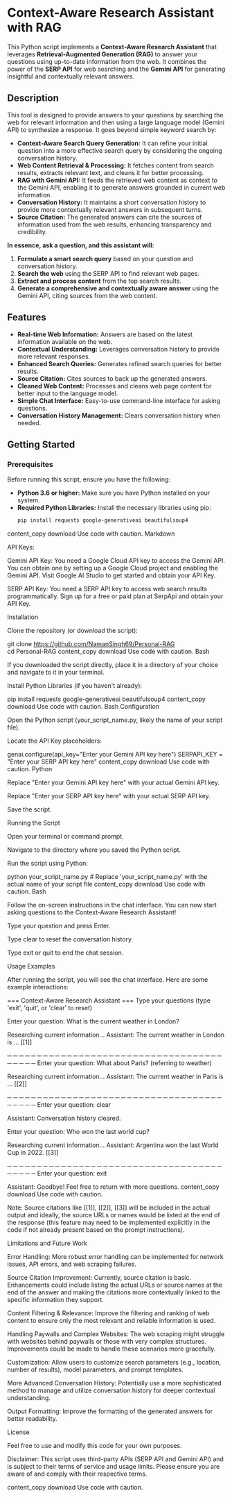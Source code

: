 # Context-Aware Research Assistant with RAG

This Python script implements a **Context-Aware Research Assistant** that leverages **Retrieval-Augmented Generation (RAG)** to answer your questions using up-to-date information from the web. It combines the power of the **SERP API** for web searching and the **Gemini API** for generating insightful and contextually relevant answers.

## Description

This tool is designed to provide answers to your questions by searching the web for relevant information and then using a large language model (Gemini API) to synthesize a response.  It goes beyond simple keyword search by:

* **Context-Aware Search Query Generation:**  It can refine your initial question into a more effective search query by considering the ongoing conversation history.
* **Web Content Retrieval & Processing:** It fetches content from search results, extracts relevant text, and cleans it for better processing.
* **RAG with Gemini API:**  It feeds the retrieved web content as context to the Gemini API, enabling it to generate answers grounded in current web information.
* **Conversation History:** It maintains a short conversation history to provide more contextually relevant answers in subsequent turns.
* **Source Citation:**  The generated answers can cite the sources of information used from the web results, enhancing transparency and credibility.

**In essence, ask a question, and this assistant will:**

1. **Formulate a smart search query** based on your question and conversation history.
2. **Search the web** using the SERP API to find relevant web pages.
3. **Extract and process content** from the top search results.
4. **Generate a comprehensive and contextually aware answer** using the Gemini API, citing sources from the web content.

## Features

* **Real-time Web Information:** Answers are based on the latest information available on the web.
* **Contextual Understanding:** Leverages conversation history to provide more relevant responses.
* **Enhanced Search Queries:** Generates refined search queries for better results.
* **Source Citation:**  Cites sources to back up the generated answers.
* **Cleaned Web Content:** Processes and cleans web page content for better input to the language model.
* **Simple Chat Interface:**  Easy-to-use command-line interface for asking questions.
* **Conversation History Management:** Clears conversation history when needed.

## Getting Started

### Prerequisites

Before running this script, ensure you have the following:

* **Python 3.6 or higher:**  Make sure you have Python installed on your system.
* **Required Python Libraries:** Install the necessary libraries using pip:
   ```bash
   pip install requests google-generativeai beautifulsoup4
content_copy
download
Use code with caution.
Markdown

API Keys:

Gemini API Key: You need a Google Cloud API key to access the Gemini API. You can obtain one by setting up a Google Cloud project and enabling the Gemini API. Visit Google AI Studio to get started and obtain your API Key.

SERP API Key: You need a SERP API key to access web search results programmatically. Sign up for a free or paid plan at SerpApi and obtain your API Key.

Installation

Clone the repository (or download the script):

git clone https://github.com/NamanSingh69/Personal-RAG  
cd Personal-RAG
content_copy
download
Use code with caution.
Bash

If you downloaded the script directly, place it in a directory of your choice and navigate to it in your terminal.

Install Python Libraries (if you haven't already):

pip install requests google-generativeai beautifulsoup4
content_copy
download
Use code with caution.
Bash
Configuration

Open the Python script (your_script_name.py, likely the name of your script file).

Locate the API Key placeholders:

genai.configure(api_key="Enter your Gemini API key here")
SERPAPI_KEY = "Enter your SERP API key here"
content_copy
download
Use code with caution.
Python

Replace "Enter your Gemini API key here" with your actual Gemini API key.

Replace "Enter your SERP API key here" with your actual SERP API key.

Save the script.

Running the Script

Open your terminal or command prompt.

Navigate to the directory where you saved the Python script.

Run the script using Python:

python your_script_name.py  # Replace 'your_script_name.py' with the actual name of your script file
content_copy
download
Use code with caution.
Bash

Follow the on-screen instructions in the chat interface. You can now start asking questions to the Context-Aware Research Assistant!

Type your question and press Enter.

Type clear to reset the conversation history.

Type exit or quit to end the chat session.

Usage Examples

After running the script, you will see the chat interface. Here are some example interactions:

=== Context-Aware Research Assistant ===
Type your questions (type 'exit', 'quit', or 'clear' to reset)

Enter your question: What is the current weather in London?

Researching current information...
Assistant: The current weather in London is ... [[1]]

─ ─ ─ ─ ─ ─ ─ ─ ─ ─ ─ ─ ─ ─ ─ ─ ─ ─ ─ ─ ─ ─ ─ ─ ─ ─ ─ ─ ─ ─ ─ ─ ─ ─ ─ ─ ─ ─ ─ ─ ─
Enter your question: What about Paris? (referring to weather)

Researching current information...
Assistant: The current weather in Paris is ... [[2]]

─ ─ ─ ─ ─ ─ ─ ─ ─ ─ ─ ─ ─ ─ ─ ─ ─ ─ ─ ─ ─ ─ ─ ─ ─ ─ ─ ─ ─ ─ ─ ─ ─ ─ ─ ─ ─ ─ ─ ─ ─
Enter your question: clear

Assistant: Conversation history cleared.

Enter your question: Who won the last world cup?

Researching current information...
Assistant: Argentina won the last World Cup in 2022. [[3]]

─ ─ ─ ─ ─ ─ ─ ─ ─ ─ ─ ─ ─ ─ ─ ─ ─ ─ ─ ─ ─ ─ ─ ─ ─ ─ ─ ─ ─ ─ ─ ─ ─ ─ ─ ─ ─ ─ ─ ─ ─
Enter your question: exit

Assistant: Goodbye! Feel free to return with more questions.
content_copy
download
Use code with caution.

Note: Source citations like [[1]], [[2]], [[3]] will be included in the actual output and ideally, the source URLs or names would be listed at the end of the response (this feature may need to be implemented explicitly in the code if not already present based on the prompt instructions).

Limitations and Future Work

Error Handling: More robust error handling can be implemented for network issues, API errors, and web scraping failures.

Source Citation Improvement: Currently, source citation is basic. Enhancements could include listing the actual URLs or source names at the end of the answer and making the citations more contextually linked to the specific information they support.

Content Filtering & Relevance: Improve the filtering and ranking of web content to ensure only the most relevant and reliable information is used.

Handling Paywalls and Complex Websites: The web scraping might struggle with websites behind paywalls or those with very complex structures. Improvements could be made to handle these scenarios more gracefully.

Customization: Allow users to customize search parameters (e.g., location, number of results), model parameters, and prompt templates.

More Advanced Conversation History: Potentially use a more sophisticated method to manage and utilize conversation history for deeper contextual understanding.

Output Formatting: Improve the formatting of the generated answers for better readability.

License

Feel free to use and modify this code for your own purposes. 

Disclaimer: This script uses third-party APIs (SERP API and Gemini API) and is subject to their terms of service and usage limits. Please ensure you are aware of and comply with their respective terms.

content_copy
download
Use code with caution.
